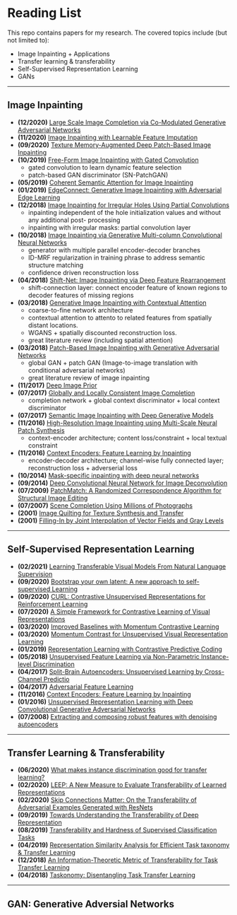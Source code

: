 # Reading List

This repo contains papers for my research. The covered topics include (but not limited to): 
- Image Inpainting + Applications
- Transfer learning & transferability
- Self-Supervised Representation Learning
- GANs

---------
## Image Inpainting
- **(12/2020)** [Large Scale Image Completion via Co-Modulated Generative Adversarial Networks](https://arxiv.org/pdf/2103.10428v1.pdf)
- **(11/2020)** [Image Inpainting with Learnable Feature Imputation](https://arxiv.org/pdf/2011.01077v1.pdf)
- **(09/2020)** [Texture Memory-Augmented Deep Patch-Based Image Inpainting](https://arxiv.org/pdf/2009.13240v1.pdf)
- **(10/2019)** [Free-Form Image Inpainting with Gated Convolution](https://arxiv.org/pdf/1806.03589.pdf)
  - gated convolution to learn dynamic feature selection
  - patch-based GAN discriminator (SN-PatchGAN)
- **(05/2019)** [Coherent Semantic Attention for Image Inpainting](https://arxiv.org/pdf/1905.12384v3.pdf)
- **(01/2019)** [EdgeConnect: Generative Image Inpainting with Adversarial Edge Learning](https://arxiv.org/pdf/1901.00212.pdf)
- **(12/2018)** [Image Inpainting for Irregular Holes Using Partial Convolutions](https://arxiv.org/abs/1804.07723)
  - inpainting independent of the hole initialization values and without any additional post- processing
  - inpainting with irregular masks: partial convolution layer
- **(10/2018)** [Image Inpainting via Generative Multi-column Convolutional Neural Networks](https://arxiv.org/abs/1810.08771)
  - generator with multiple parallel encoder-decoder branches
  - ID-MRF regularization in training phrase to address semantic structure matching
  - confidence driven reconstruction loss
- **(04/2018)** [Shift-Net: Image Inpainting via Deep Feature Rearrangement](https://arxiv.org/abs/1801.09392)
  - shift-connection layer: connect encoder feature of known regions to decoder features of missing regions
- **(03/2018)** [Generative Image Inpainting with Contextual Attention](https://arxiv.org/abs/1801.07892)
  - coarse-to-fine network architecture
  - contextual attention to attento to related features from spatially distant locations.
  - WGANS + spatially discounted reconstruction loss.
  - great literature review (including spatial attention)
- **(03/2018)** [Patch-Based Image Inpainting with Generative Adversarial Networks](https://arxiv.org/abs/1803.07422)
  - global GAN + patch GAN (Image-to-image translation with conditional adversarial networks)
  - great literature review of image inpainting
- **(11/2017)** [Deep Image Prior](https://arxiv.org/pdf/1711.10925v4.pdf)
- **(07/2017)** [Globally and Locally Consistent Image Completion](http://iizuka.cs.tsukuba.ac.jp/projects/completion/data/completion_sig2017.pdf)
  - completion network + global context discriminator + local context discriminator
- **(07/2017)** [Semantic Image Inpainting with Deep Generative Models](https://arxiv.org/pdf/1607.07539v3.pdf)
- **(11/2016)** [High-Resolution Image Inpainting using Multi-Scale Neural Patch Synthesis](https://arxiv.org/abs/1611.09969)
  - context-encoder architecture; content loss/constraint + local textual constraint
- **(11/2016)** [Context Encoders: Feature Learning by Inpainting](https://arxiv.org/abs/1604.07379)
  - encoder-decoder architecture; channel-wise fully connected layer; reconstruction loss + adverserial loss
- **(10/2014)** [Mask-specific inpainting with deep neural networks](https://papers.nips.cc/paper/2014/file/1c1d4df596d01da60385f0bb17a4a9e0-Paper.pdf)
- **(09/2014)** [Deep Convolutional Neural Network for Image Deconvolution](https://papers.nips.cc/paper/2014/file/1c1d4df596d01da60385f0bb17a4a9e0-Paper.pdf)
- **(07/2009)** [PatchMatch: A Randomized Correspondence Algorithm for Structural Image Editing](https://dl.acm.org/doi/pdf/10.1145/1531326.1531330)
- **(07/2007)** [Scene Completion Using Millions of Photographs](http://graphics.cs.cmu.edu/projects/scene-completion/scene-completion.pdf)
- **(2001)** [Image Quilting for Texture Synthesis and Transfer](https://dl.acm.org/doi/pdf/10.1145/383259.383296)
- **(2001)** [Filling-In by Joint Interpolation of Vector Fields and Gray Levels](https://ieeexplore.ieee.org/stamp/stamp.jsp?tp=&arnumber=935036)
---------
## Self-Supervised Representation Learning
- **(02/2021)** [Learning Transferable Visual Models From Natural Language Supervision](https://arxiv.org/abs/2103.00020)
- **(09/2020)** [Bootstrap your own latent: A new approach to self-supervised Learning](https://arxiv.org/abs/2006.07733)
- **(09/2020)** [CURL: Contrastive Unsupervised Representations for Reinforcement Learning](https://arxiv.org/abs/2004.04136)
- **(07/2020)** [A Simple Framework for Contrastive Learning of Visual Representations](https://arxiv.org/abs/2002.05709)
- **(03/2020)** [Improved Baselines with Momentum Contrastive Learning](https://arxiv.org/abs/2003.04297)
- **(03/2020)** [Momentum Contrast for Unsupervised Visual Representation Learning](https://arxiv.org/abs/1911.05722)
- **(01/2019)** [Representation Learning with Contrastive Predictive Coding](https://arxiv.org/abs/1807.03748)
- **(05/2018)** [Unsupervised Feature Learning via Non-Parametric Instance-level Discrimination](https://arxiv.org/abs/1805.01978v1)
- **(04/2017)** [Split-Brain Autoencoders: Unsupervised Learning by Cross-Channel Predictio](https://arxiv.org/abs/1611.09842)
- **(04/2017)** [Adversarial Feature Learning](https://arxiv.org/abs/1605.09782)
- **(11/2016)** [Context Encoders: Feature Learning by Inpainting](https://arxiv.org/abs/1604.07379)
- **(01/2016)** [Unsupervised Representation Learning with Deep Convolutional Generative Adversarial Networks](https://arxiv.org/abs/1511.06434)
- **(07/2008)** [Extracting and composing robust features with denoising autoencoders](https://www.cs.toronto.edu/~larocheh/publications/icml-2008-denoising-autoencoders.pdf)

---------
## Transfer Learning & Transferability
- **(06/2020)** [What makes instance discrimination good for transfer learning?](https://arxiv.org/abs/2006.06606)
- **(02/2020)** [LEEP: A New Measure to Evaluate Transferability of Learned Representations](https://arxiv.org/abs/2002.12462)
- **(02/2020)** [Skip Connections Matter: On the Transferability of Adversarial Examples Generated with ResNets](https://arxiv.org/abs/2002.05990)
- **(09/2019)** [Towards Understanding the Transferability of Deep Representation](https://arxiv.org/abs/1909.12031)
- **(08/2019)** [Transferability and Hardness of Supervised Classification Tasks](https://arxiv.org/abs/1908.08142)
- **(04/2019)** [Representation Similarity Analysis for Efficient Task taxonomy & Transfer Learning](https://arxiv.org/abs/1904.11740)
- **(12/2018)** [An Information-Theoretic Metric of Transferability for Task Transfer Learning](https://openreview.net/forum?id=BkxAUjRqY7)
- **(04/2018)** [Taskonomy: Disentangling Task Transfer Learning](https://arxiv.org/abs/1804.08328)

---------
## GAN: Generative Adversial Networks
